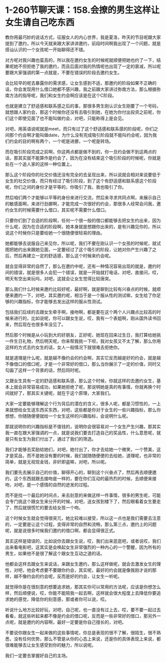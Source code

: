 # 1-260节聊天课：158.会撩的男生这样让女生请自己吃东西

教你用最巧妙的说话方式，征服女人的内心世界，我是夏洛，昨天的节目呢跟大家提到了邀约，所以今天就来跟大家讲讲邀约，前段时间啊我出现了一个问题，就是搭讪认识的一个女孩呢一开始聊得还不错。

对方呢对我兴趣也蛮高的，所以我在邀约女生的时候呢就顺便把她也约了一下，结果呢她不但拒绝了我的邀约，而且后面对我的热情呢也出现了一定的衰减，所以呢要跟大家强调的第一点就是，不要在错误的阶段去邀约女生。

会比较早的呢去暴露你的需求感，让女生感到不适，那邀约的阶段如果不正确的话，你会发现用什么借口她都不感兴趣，我之前跟大家讲过弥南方法，那么根据弥南方法的指导呢，我们和女生约会啊应该是在这个C阶段。

也就是建立了舒适感和联系感之后的事，那很多男生刚认识女生刚要了一个号码，就想跟人家约会，那这个时候你还没有去吸引到她，在她为你付出投资之前呢，你们这个即使见面了也不能叫做约会，对吧，只能称得上是会见。

对吧，用英语说呢就是meet，而只有过了这个舒适感和联系感的阶段呢，你们之间那个约会啊才能叫做date，为什么没有完成吸引阶段就不能叫约会呢，因为我们约会的目的啊有两个，一个呢是进挪，一个呢是转场。

而在吸引阶段完成之前啊，你这两点都是做不到的，你一旦约会做不到这两点的话，那其实就不能算作是约会了，因为在没有结束这个吸引阶段的时候呢，你就是处在一个追人家的这样一种位置上。

那么这个阶段你的社交价值还没有完全的去呈现出来，所以说就会相对来说要低于女生的社交价值，而只有经过了吸引阶段，到了这个有舒适感和联系感这个阶段呢，你们之间的身份才是平等的，你吸引了我，我也吸引了你。

然后咱们两个才能够以平等的身份来进行交流，然后来寻求共同点啊，来展示自己的敏感面啊，来进行劲挪啊，才能完成一次很好的约会，那很多人经常会问我，邀约女生的时候需要什么借口，其实呢不需要什么借口。

只要你们到了合适的阶段啊，任何一个很一般的借口都能够去把女生约出来，因为什么呢，因为在合适的阶段啊，她本身就是想跟你出来的，是有兴趣见你的，所以说这个时候你只是要给她一个很随便很轻易的理由。

她都能够去说服自己来见你，所以呢，我们不要在刚认识一个女孩的时候呢，就试图把她约出来跟她见面，一定要经过了这个吸引的阶段，让她对你产生兴趣了之后，然后再建立一定的舒适感，那么这个时候来约会呢。

就会显得非常的自然了，那么在邀约中呢，还有一种情况容易出现的就是，邀约时间的错误，就是很多人会犯一个错误，就是一开始就打电话，对吧，直接问，哎，明天有空出来玩吗，对吧，这就会让女生觉得比较唐突。

那么我们什么时候来邀约比较好呢，最好啊，就是聊到比较有兴奋点的时候，就顺便来邀约一下，对吧，其实邀约呢，相当于是一个服从性的测试嘛，女生给了你足够的兴趣指标，你才能够去发出这样的服从性测试。

包括我们后续的去跟女生牵手啊，接吻啊，都是要在这个两个人兴趣点比较高的时候来进行的，比如说呢，你可以跟女生说，哎，我有一个表姐啊，刚从国外读书回来，然后现在也很多年没见了。

然后那个时候是从小玩到大的好朋友，正好呢，她现在回来过生日，我打算给她挑一件生日礼物，然后明天呢，你来帮我挑一下呗，我对女孩又不太了解，那么你用这样的方式去约女生的话，女人一般情况下就很难去拒绝你。

就是道理是什么呢，就是越不像约会的约会啊，其实它反而越是好的约会，就是越不像借口的借口呢，才是一个非常好的借口，那么当你展示了一定的价值，同时又勾画了这样一个背景的话，然后同时呢。

又跟女生具有一定的舒适感和联系感，那么这个时候，你就这样的去邀约女生，基本上就会非常容易成功，如果她拒绝了呢，那说明她是真的有事情，你就再换个时间就好了，那其实关键呢，就在于这个原理，大家我们。

大家一定要能够理解这个行为背后的潜在的含义，很多人呢，都是习惯性的，一上来就想给女生送东西买东西，对吧，这些都是你对于女生的一些兴趣指标，那么你想想，你随随便便就给一个女生这样的兴趣指标，会说明什么呢。

那就说明你的兴趣指标是不值钱的，说明你会很容易对一个女生产生兴趣，那其实我一直在跟大家强调的一点，就是说我们要去打造自己的奖品性，什么意思呢，就是只有女生为我们付出了，通过了我们的筛选。

我们才能够去奖励给她们，对吧，她付出了，你才去给她一个微笑，一个赞美，这才是奖品，而不是她没有要的时候，我们就随随便便的去给她，道理呢，也非常的简单，就是无视现金钱，非奸即盗嘛，对吧，所以呢。

我们要先去展示自己的价值，聊得开心的，聊到这个兴奋点了，然后再去顺便邀约，这个东西就跟去接吻是一样的，要在你们互动的最热烈的时候，去顺便来接吻，对吧，是一个感情的自然的迸发的过程。

而不是找一个最后的时间点，来去刻意的来做这样一件事情，很多的男生呢，可能会专门挑这个跟女生来分开的时候，对吧，送女孩到楼下了，然后眼看着女生要走了，然后就很慌忙的要去给女孩一个吻。

这个时候女生就会觉得很突兀，她比较难以接受，所以这一点也是我们需要去注意的，一定要是让这个过程，变得非常的自然和流畅，那么第三点，邀约上的问题呢，就是说很多时候我们邀约的借口啊，都会显得很正式。

其实这样是错误的，比如说你去跟女生说，哎，我们出来逛逛吧，或者说哎，我们出来看电影吧，这其实是会唤起女生非常强烈的一种内心的一个警醒，因为所有的男生，如果他不是很了解这个跟女生互动之道的话。

他都会这样去跟女生来说话，来跟女生邀约，那么这样做呢，就会去激发女生的理性，对吧，他会考虑要不要跟你约会，其实呢，最好的约会就是像我刚才说的那样，越不像约会的约会呢，反而是好的约会，让女生一听呢。

就觉得你是在很刻意的想要追求她，那其实你可以常用的方法呢，应该是你想怎么样，然后顺便说，哎，你能不能陪我一起去啊，这样就会很大程度上去降低你要追求她的感觉，降低你的刻意感，那或者你可以说，哎。

听说什么地方比较好玩，对吧，自己呢，也一直没有过上去，哎，要不要一起过去看看，就这些听起来都不像是约会的借口呢，反而是一些非常好的借口，那另外一点呢，就是邀约的内容啊，最好一定要是你自己擅长的，对吧。

不要说你跟女生一起来做的这些事情呢，你总是表现的很不了解，很陌生，很不熟悉，没有任何优势，那么不管是从你的心态上来说，还是你的具体表现上来说，都很难能够去让女生感受到你的魅力，所以说呢。

我们一定要去掌握好自己的主场。